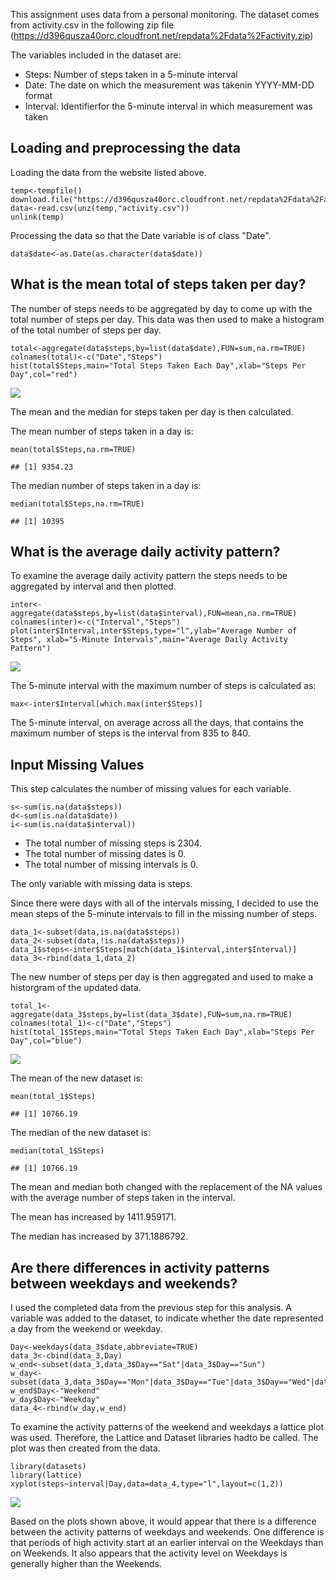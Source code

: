 This assignment uses data from a personal monitoring. The dataset comes
from activity.csv in the following zip file
(<https://d396qusza40orc.cloudfront.net/repdata%2Fdata%2Factivity.zip>)

The variables included in the dataset are:

-   Steps: Number of steps taken in a 5-minute interval
-   Date: The date on which the measurement was takenin YYYY-MM-DD
    format
-   Interval: Identifierfor the 5-minute interval in which measurement
    was taken

Loading and preprocessing the data
----------------------------------

Loading the data from the website listed above.

    temp<-tempfile()
    download.file("https://d396qusza40orc.cloudfront.net/repdata%2Fdata%2Factivity.zip",temp)
    data<-read.csv(unz(temp,"activity.csv"))
    unlink(temp)

Processing the data so that the Date variable is of class "Date".

    data$date<-as.Date(as.character(data$date))

What is the mean total of steps taken per day?
----------------------------------------------

The number of steps needs to be aggregated by day to come up with the
total number of steps per day. This data was then used to make a
histogram of the total number of steps per day.

    total<-aggregate(data$steps,by=list(data$date),FUN=sum,na.rm=TRUE)
    colnames(total)<-c("Date","Steps")
    hist(total$Steps,main="Total Steps Taken Each Day",xlab="Steps Per Day",col="red")

![](PA1_template_files/figure-markdown_strict/unnamed-chunk-3-1.png)<!-- -->

The mean and the median for steps taken per day is then calculated.

The mean number of steps taken in a day is:

    mean(total$Steps,na.rm=TRUE)

    ## [1] 9354.23

The median number of steps taken in a day is:

    median(total$Steps,na.rm=TRUE)

    ## [1] 10395

What is the average daily activity pattern?
-------------------------------------------

To examine the average daily activity pattern the steps needs to be
aggregated by interval and then plotted.

    inter<-aggregate(data$steps,by=list(data$interval),FUN=mean,na.rm=TRUE)
    colnames(inter)<-c("Interval","Steps")
    plot(inter$Interval,inter$Steps,type="l",ylab="Average Number of Steps", xlab="5-Minute Intervals",main="Average Daily Activity Pattern")

![](PA1_template_files/figure-markdown_strict/unnamed-chunk-6-1.png)<!-- -->

The 5-minute interval with the maximum number of steps is calculated as:

    max<-inter$Interval[which.max(inter$Steps)]

The 5-minute interval, on average across all the days, that contains the
maximum number of steps is the interval from 835 to 840.

Input Missing Values
--------------------

This step calculates the number of missing values for each variable.

    s<-sum(is.na(data$steps))
    d<-sum(is.na(data$date))
    i<-sum(is.na(data$interval))

-   The total number of missing steps is 2304.
-   The total number of missing dates is 0.
-   The total number of missing intervals is 0.

The only variable with missing data is steps.

Since there were days with all of the intervals missing, I decided to
use the mean steps of the 5-minute intervals to fill in the missing
number of steps.

    data_1<-subset(data,is.na(data$steps))
    data_2<-subset(data,!is.na(data$steps))
    data_1$steps<-inter$Steps[match(data_1$interval,inter$Interval)]
    data_3<-rbind(data_1,data_2)

The new number of steps per day is then aggregated and used to make a
historgram of the updated data.

    total_1<-aggregate(data_3$steps,by=list(data_3$date),FUN=sum,na.rm=TRUE)
    colnames(total_1)<-c("Date","Steps")
    hist(total_1$Steps,main="Total Steps Taken Each Day",xlab="Steps Per Day",col="blue")

![](PA1_template_files/figure-markdown_strict/unnamed-chunk-10-1.png)<!-- -->

The mean of the new dataset is:

    mean(total_1$Steps)

    ## [1] 10766.19

The median of the new dataset is:

    median(total_1$Steps)

    ## [1] 10766.19

The mean and median both changed with the replacement of the NA values
with the average number of steps taken in the interval.

The mean has increased by 1411.959171.

The median has increased by 371.1886792.

Are there differences in activity patterns between weekdays and weekends?
-------------------------------------------------------------------------

I used the completed data from the previous step for this analysis. A
variable was added to the dataset, to indicate whether the date
represented a day from the weekend or weekday.

    Day<-weekdays(data_3$date,abbreviate=TRUE)
    data_3<-cbind(data_3,Day)
    w_end<-subset(data_3,data_3$Day=="Sat"|data_3$Day=="Sun")
    w_day<-subset(data_3,data_3$Day=="Mon"|data_3$Day=="Tue"|data_3$Day=="Wed"|data_3$Day=="Thu"|data_3$Day=="Fri")
    w_end$Day<-"Weekend"
    w_day$Day<-"Weekday"
    data_4<-rbind(w_day,w_end)

To examine the activity patterns of the weekend and weekdays a lattice
plot was used. Therefore, the Lattice and Dataset libraries hadto be
called. The plot was then created from the data.

    library(datasets)
    library(lattice)
    xyplot(steps~interval|Day,data=data_4,type="l",layout=c(1,2))

![](PA1_template_files/figure-markdown_strict/unnamed-chunk-14-1.png)<!-- -->

Based on the plots shown above, it would appear that there is a
difference between the activity patterns of weekdays and weekends. One
difference is that periods of high activity start at an earlier interval
on the Weekdays than on Weekends. It also appears that the activity
level on Weekdays is generally higher than the Weekends.
